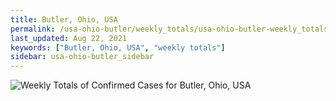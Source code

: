 ```yaml
---
title: Butler, Ohio, USA
permalink: /usa-ohio-butler/weekly_totals/usa-ohio-butler-weekly_totals.html
last_updated: Aug 22, 2021
keywords: ["Butler, Ohio, USA", "weekly totals"]
sidebar: usa-ohio-butler_sidebar
---
```


![Weekly Totals of Confirmed Cases for Butler, Ohio, USA](/covid_tracker/images/graphs/usa-ohio-butler-weekly_totals_graph.png)
